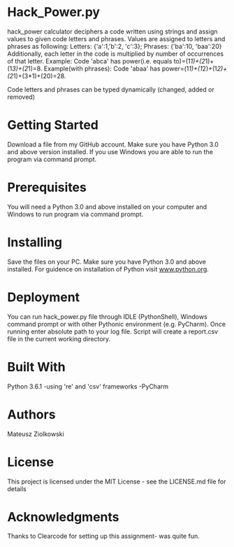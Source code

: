 # Hack_Power.py

hack_power calculator deciphers a code written using strings and assign values
to given code letters and phrases. Values are assigned to letters and phrases as following:
Letters: {'a':1,'b':2, 'c':3}; Phrases: {'ba':10, 'baa':20}
Additionally, each letter in the code is multiplied by number of occurrences of that letter.
Example: Code 'abca' has power(i.e. equals to)=(1*1)+(2*1)+(1*3)+(2*1)=8.
Example(with phrases): Code 'abaa' has power=(1*1)+(1*2)+(1*2)+(2*1)+(3*1)+(20)=28.

Code letters and phrases can be typed dynamically (changed, added or removed)

# Getting Started

Download a file from my GitHub account. Make sure you have Python 3.0 and above version installed. If you use Windows you are able to run the program via command prompt.

# Prerequisites

You will need a Python 3.0 and above installed on your computer and Windows to run program via command prompt.

# Installing

Save the files on your PC. Make sure you have Python 3.0 and above installed. For guidence on installation of Python
visit www.python.org.

# Deployment

You can run hack_power.py file through IDLE (PythonShell),
Windows command prompt or with other Pythonic environment (e.g. PyCharm).
Once running enter absolute path to your log file. Script will create a report.csv 
file in the current working directory.

# Built With

Python 3.6.1
-using 're' and 'csv' frameworks 
-PyCharm

# Authors

Mateusz Ziolkowski

# License

This project is licensed under the MIT License - see the LICENSE.md file for details

# Acknowledgments

Thanks to Clearcode for setting up this assignment- was quite fun.
